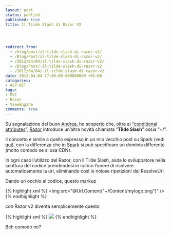 ```yaml
---
layout: post
status: publish
published: true
title: Il Tilde Slash di Razor V2




redirect_from: 
  - /blog/post/il-tilde-slash-di-razor-v2/
  - /Blog/Post/il-tilde-slash-di-razor-v2/
  - /2012/04/04/il-tilde-slash-di-razor-v2/
  - /Blog/Post/-il-tilde-slash-di-razor-v2
  - /2012/04/04/-il-tilde-slash-di-razor-v2
date: 2012-04-04 17:00:00.000000000 +01:00
categories:
- ASP.NET
tags:
- MVC
- Razor
- ViewEngine
comments: true
---
```

<p>Su segnalazione del buon <a title="Andrea Balducci" href="https://twitter.com/#!/andreabalducci" rel="nofollow" target="_blank">Andrea</a>, ho scoperto che, oltre ai “<a title="What’s new in Razor v2" href="http://tostring.it/blog/post/whats-new-in-razor-v2/" target="_blank">conditional attributes</a>”, <a title="Razor&#39;s post" href="http://tostring.it/tags/archive/razor" rel="tag" target="_blank">Razor</a> introduce un’altra novità chiamata “<strong>Tilde Slash</strong>” ossia “~/”.</p>

<p>Il concetto è simile a quello espresso in un mio vecchio post su Spark (vedi <a title="Spark View Engine" href="http://tostring.it/blog/post/gestire-le-risorse-con-sparkviewengine/">qui</a>), con la differenza che in <a title="Spark View Engine" href="http://tostring.it/tags/archive/sparkviewengine" target="_blank">Spark</a> si può specificare un dominio differente (molto comodo se si usa CDN).</p>

<p>In ogni caso l’utilizzo del Razor, con il Tilde Slash, aiuta lo sviluppatore nella scrittura del codice prendendosi in carico l’onere di risolvere automaticamente la url, eliminando così le noiose ripetizioni del ResolveUrl.</p>

<p>Dando un occhio al codice, questo markup </p>

{% highlight xml %}
<img src="@Url.Content("~/Content/mylogo.png")" />
{% endhighlight %}
<p>con Razor v2 diventa semplicemente questo</p>

{% highlight xml %}
<img src="~/Content/mylogo.png" />
{% endhighlight %}
<p>Beh comodo no?</p>
